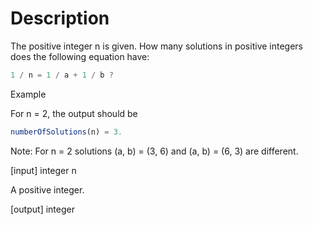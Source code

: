 # Description

The positive integer n is given. How many solutions in positive integers does the following equation have:

```javascript
1 / n = 1 / a + 1 / b ?
```

Example

For n = 2, the output should be

```javascript
numberOfSolutions(n) = 3.
```

Note: For n = 2 solutions (a, b) = (3, 6) and (a, b) = (6, 3) are different.

[input] integer n

A positive integer.

[output] integer
